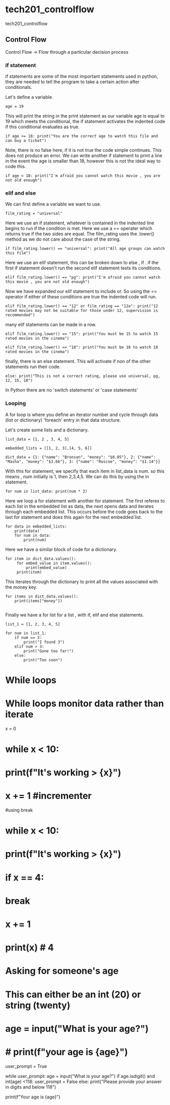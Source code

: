 # tech201_controlflow
tech201_controlflow

## Control Flow

Control Flow -> Flow through a particular decision process

### if statement
if statements are some of the most important statements used in python, they are needed to tell the program to take a certain action after conditionals.

Let's define a variable.

`age = 19`

This will print the string in the print statement as our variable age is equal to 19 which meets the conditional, the if statement activates the indented code if this conditional evaluates as true.

`if age >= 18:
    print("You are the correct age to watch this file and can buy a ticket")`

Note, there is no false here, if it is not true the code simple continues. This does not produce an error.
We can write another if statement to print a line in the event the age is smaller than 18, however this is not the ideal way to code this.

`if age < 18:
    print("I'm afraid you cannot watch this movie , you are not old enough")`



### elif and else

We can first define a variable we want to use.

`film_rating = "universal"`

Here we use an if statement, whatever is contained in the indented line begins to run if the condition is met. Here we use a == operater which returns true if the two sides are equal.
The film_rating uses the .lower() method as we do not care about the case of the string.

`if film_rating.lower() == "universal":
    print("All age groups can watch this film")`

Here we use an elif statement, this can be broken down to else , if . if the first if statement doesn't run the second elif statement tests its conditions.

`elif film_rating.lower() == "pg":
    print("I'm afraid you cannot watch this movie , you are not old enough")`

Now we have expanded our elif statement to include or. So using the == operator if either of these conditions are true the indented code will run.

`elif film_rating.lower() == "12" or film_rating == "12a":
    print("12 rated movies may not be suitable for those under 12, supervision is recommended")`

many elif statements can be made in a row.

`elif film_rating.lower() == "15":
    print("You must be 15 to watch 15 rated movies in the cinema")`


`elif film_rating.lower() == "18":
    print("You must be 18 to watch 18 rated movies in the cinema")`

finally, there is an else statement. This will activate if non of the other statements run their code.

`else:
    print("This is not a correct rating, please use universal, pg, 12, 15, 18")`

In Python there are no 'switch statements' or 'case statements'

### Looping

A for loop is where you define an iterator number and cycle through data (list or dictionary) 'foreach' entry in that data structure.

Let's create  some lists and a dictionary. 

`list_data = [1, 2 , 3, 4, 5]`

`embedded_lists = [[1, 2, 3],[4, 5, 6]]`

`dict_data = {1: {"name": "Bronson", "money": "$0.05"}, 2: {"name": "Masha", "money": "$3.66"}, 3: {"name": "Roscoe", "money": "$1.14"}}`

With this for statement, we specify that each item in list_data is num. so this means , num initially is 1, then 2,3,4,5. We can do this by using
the in statement.

`for num in list_data:
    print(num * 2)`

Here we loop a for statement with another for statement. The first referes to each list in the
embedded list as data, the next opens data and iterates through each embedded list. This occurs before the code 
goes back to the last for statement and does this again for the next embedded list.
```
for data in embedded_lists:
    print(data)`
    for num in data:
        print(num)

```

Here we have a similar block of code for a dictionary.

```
for item in dict_data.values():
     for embed_value in item.values():
         print(embed_value)
     print(item)
```

This iterates through the dictionary to print all the values associated with the money key.

```
for items in dict_data.values():
    print(items["money"])
    
```

Finally we have a for list for a list , with if, elif and else statements.



```
list_1 = [1, 2, 3, 4, 5]

for num in list_1:
    if num == 3:
        print("I found 3")
    elif num > 3:
        print("Gone too far!")
    else:
        print("Too soon")
```

# While loops

# While loops monitor data rather than iterate

x = 0

# while x < 10:
#     print(f"It's working > {x}")
#     x += 1 #incrementer

#using break

# while x < 10:
#     print(f"It's working > {x}")
#     if x == 4:
#         break
#     x += 1
#
# print(x) # 4

# Asking for someone's age
# This can either be an int (20) or string (twenty)
# age = input("What is your age?")
# #
# # print(f"your age is {age}")

user_prompt = True

while user_prompt:
    age = input("What is your age?")
    if age.isdigit() and int(age) <118:
        user_prompt = False
    else:
        print("Please provide your answer in digits and below 118")

print(f"Your age is {age}")